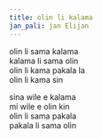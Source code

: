 ```yaml
---
title: olin li kalama
jan_pali: jan Elijan
---
```

olin li sama kalama  
kalama li sama olin  
olin li kama pakala la  
olin li kama sin  

  

sina wile e kalama  
mi wile e olin kin  
olin li sama pakala  
pakala li sama olin
